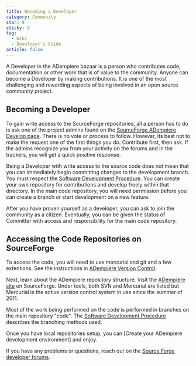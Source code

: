 ```yaml
---
title: Becoming a Developer
category: Community
star: 9
sticky: 9
tag:
  - Wiki
  - Developer's Guide
article: false
---
```


A Developer in the ADempiere bazaar is a person who contributes code, documentation or other work that is of value to the community. Anyone can become a Developer by making contributions. It is one of the most challenging and rewarding aspects of being involved in an open source community project.

## Becoming a Developer

To gain write access to the SourceForge repositories, all a person has to do is ask one of the project admins found on the [SourceForge ADempiere Develop page](https://sourceforge.net/projects/adempiere/develop). There is no vote or process to follow. However, its best not to make the request one of the first things you do. Contribute first, then ask. If the admins recognize you from your activity on the forums and in the trackers, you will get a quick positive response.

Being a Developer with write access to the source code does not mean that you can immediately begin committing changes to the development branch. You must respect the [Software Development Procedure](). You can create your own repository for contributions and develop freely within that directory. In the main code repository, you will need permission before you can create a branch or start development on a new feature.

After you have proven yourself as a developer, you can ask to join the community as a citizen. Eventually, you can be given the status of Committer with access and responsibility for the main code repository.

## Accessing the Code Repositories on SourceForge

To access the code, you will need to use mercurial and git and a few extentions. See the instructions in [ADempiere Version Control]().

Next, learn about the ADempiere repository structure. Visit the [ADempiere site](http://sourceforge.net/projects/adempiere/#) on SourceForge. Under tools, both SVN and Mercurial are listed but Mercurial is the active version control system in use since the summer of 2011.

Most of the work being performed on the code is performed in branches on the main repository "code". The [Software Development Procedure]() describes the branching methods used.

Once you have local repositories setup, you can [Create your ADempiere development environment] and enjoy.

If you have any problems or questions, reach out on the [Source Forge developer forums](http://sourceforge.net/p/adempiere/discussion/610548/).


